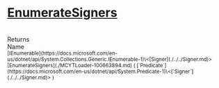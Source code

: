 # [EnumerateSigners](./MCYTLoader-100663894.md)


<br>
Returns<img width=542/>Name
<br>
<sub>[IEnumerable](https://docs.microsoft.com/en-us/dotnet/api/System.Collections.Generic.IEnumerable-1)\<[Signer](./../../Signer.md)></sub><img width=500/><sub>[EnumerateSigners](./MCYTLoader-100663894.md) ( [`Predicate`](https://docs.microsoft.com/en-us/dotnet/api/System.Predicate-1)\<[`Signer`](./../../Signer.md)> )</sub><br>


